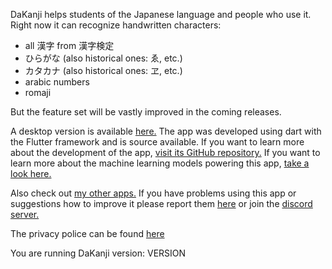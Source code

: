 DaKanji helps students of the Japanese language and people who use it.
Right now it can recognize handwritten characters:

- all 漢字 from 漢字検定
- ひらがな (also historical ones: ゑ, etc.)
- カタカナ (also historical ones: ヱ, etc.)
- arabic numbers
- romaji

But the feature set will be vastly improved in the coming releases.

A desktop version is available [here.](GITHUB_DESKTOP_REPO)
The app was developed using dart with the Flutter framework and is source available.
If you want to learn more about the development of the app, [visit its GitHub repository.](GITHUB_MOBILE_REPO)
If you want to learn more about the machine learning models powering this app, [take a look here.](GITHUB_ML_REPO)

Also check out [my other apps.](DAAPPLAB_STORE_PAGE)
If you have problems using this app or suggestions how to improve it please report them [here](GITHUB_ISSUES) or join the [discord server.](https://discord.com/invite/gdqaux3r4P)

The privacy police can be found [here](PRIVACY_POLICE)

You are running DaKanji version: VERSION
